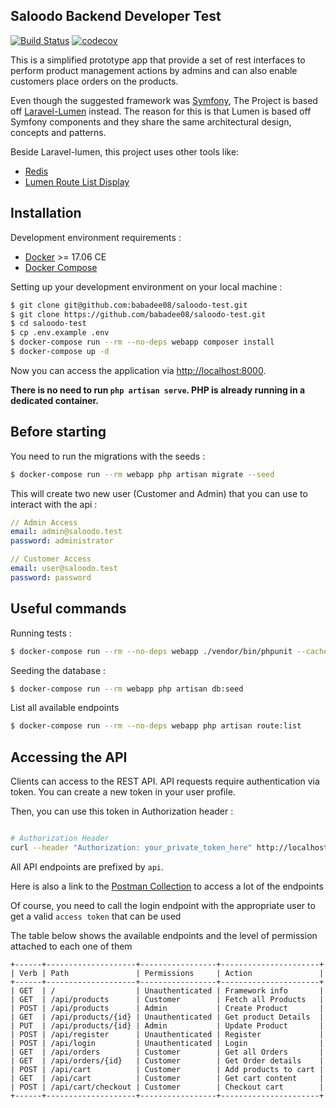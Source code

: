 ## Saloodo Backend Developer Test

[![Build Status](https://travis-ci.org/babadee08/saloodo-test.svg?branch=master)](https://travis-ci.org/babadee08/saloodo-test)
[![codecov](https://codecov.io/gh/babadee08/saloodo-test/branch/master/graph/badge.svg)](https://codecov.io/gh/babadee08/saloodo-test)

This is a simplified prototype app that provide a set of rest interfaces to perform product management actions by admins and can also enable customers place orders on the products.

Even though the suggested framework was [Symfony](https://symfony.com/), The Project is based off [Laravel-Lumen](https://lumen.laravel.com) instead. The reason for this is that Lumen is based off Symfony components and they share the same architectural design, concepts and patterns. 

Beside Laravel-lumen, this project uses other tools like:
- [Redis](https://redis.io/)
- [Lumen Route List Display](https://github.com/appzcoder/lumen-route-list)

## Installation

Development environment requirements :
- [Docker](https://www.docker.com) >= 17.06 CE
- [Docker Compose](https://docs.docker.com/compose/install/)

Setting up your development environment on your local machine :
```bash
$ git clone git@github.com:babadee08/saloodo-test.git
$ git clone https://github.com/babadee08/saloodo-test.git
$ cd saloodo-test
$ cp .env.example .env
$ docker-compose run --rm --no-deps webapp composer install
$ docker-compose up -d
```

Now you can access the application via [http://localhost:8000](http://localhost:8000).

**There is no need to run ```php artisan serve```. PHP is already running in a dedicated container.**

## Before starting
You need to run the migrations with the seeds :
```bash
$ docker-compose run --rm webapp php artisan migrate --seed
```

This will create two new user (Customer and Admin) that you can use to interact with the api :
```yml
// Admin Access
email: admin@saloodo.test
password: administrator

// Customer Access
email: user@saloodo.test
password: password
```
## Useful commands

Running tests :
```bash
$ docker-compose run --rm --no-deps webapp ./vendor/bin/phpunit --cache-result --order-by=defects --stop-on-defect --debug --coverage-text
```

Seeding the database :
```bash
$ docker-compose run --rm webapp php artisan db:seed
```

List all available endpoints
```bash
$ docker-compose run --rm --no-deps webapp php artisan route:list
```

## Accessing the API

Clients can access to the REST API. API requests require authentication via token. You can create a new token in your user profile.

Then, you can use this token in Authorization header :

```bash

# Authorization Header
curl --header "Authorization: your_private_token_here" http://localhost:8000/api/posts
```
All API endpoints are prefixed by ```api```.

Here is also a link to the [Postman Collection](https://www.getpostman.com/collections/036dd8b36ae0c47def37) to access a lot of the endpoints

Of course, you need to call the login endpoint with the appropriate user to get a valid `access token` that can be used

The table below shows the available endpoints and the level of permission attached to each one of them


```
+------+--------------------+-----------------+----------------------+
| Verb | Path               | Permissions     | Action               |
+------+--------------------+-----------------+----------------------+
| GET  | /                  | Unauthenticated | Framework info       |
| GET  | /api/products      | Customer        | Fetch all Products   |
| POST | /api/products      | Admin           | Create Product       |
| GET  | /api/products/{id} | Unauthenticated | Get product Details  |
| PUT  | /api/products/{id} | Admin           | Update Product       |
| POST | /api/register      | Unauthenticated | Register             |
| POST | /api/login         | Unauthenticated | Login                |
| GET  | /api/orders        | Customer        | Get all Orders       |
| GET  | /api/orders/{id}   | Customer        | Get Order details    |
| POST | /api/cart          | Customer        | Add products to cart |
| GET  | /api/cart          | Customer        | Get cart content     |
| POST | /api/cart/checkout | Customer        | Checkout cart        |
+------+--------------------+-----------------+----------------------+
```
